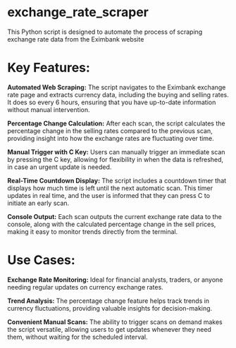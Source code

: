 # exchange_rate_scraper
This Python script is designed to automate the process of scraping exchange rate data from the Eximbank website


# Key Features:
**Automated Web Scraping:** The script navigates to the Eximbank exchange rate page and extracts currency data, including the buying and selling rates. It does so every 6 hours, ensuring that you have up-to-date information without manual intervention.

**Percentage Change Calculation:** After each scan, the script calculates the percentage change in the selling rates compared to the previous scan, providing insight into how the exchange rates are fluctuating over time.

**Manual Trigger with C Key:** Users can manually trigger an immediate scan by pressing the C key, allowing for flexibility in when the data is refreshed, in case an urgent update is needed.

**Real-Time Countdown Display:** The script includes a countdown timer that displays how much time is left until the next automatic scan. This timer updates in real time, and the user is informed that they can press C to initiate an early scan.

**Console Output:** Each scan outputs the current exchange rate data to the console, along with the calculated percentage change in the sell prices, making it easy to monitor trends directly from the terminal.


# Use Cases:
**Exchange Rate Monitoring:** Ideal for financial analysts, traders, or anyone needing regular updates on currency exchange rates.

**Trend Analysis:** The percentage change feature helps track trends in currency fluctuations, providing valuable insights for decision-making.

**Convenient Manual Scans:** The ability to trigger scans on demand makes the script versatile, allowing users to get updates whenever they need them, without waiting for the scheduled interval.
